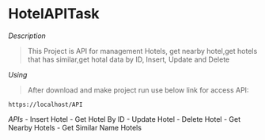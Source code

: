 # HotelAPITask


*Description*

> This Project is API for management Hotels, get nearby hotel,get hotels that has similar,get hotal data by ID, Insert, Update and Delete

*Using*

> After download and make project run use below link for access API:

``
https://localhost/API
``

*APIs*
    - Insert Hotel
    - Get Hotel By ID
    - Update Hotel
    - Delete Hotel
    - Get Nearby Hotels
    - Get Similar Name Hotels